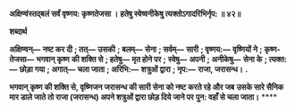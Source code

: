 **अक्षिण्वंस्तद्बलं सर्वं वृष्णय: कृष्णतेजसा ।** **हतेषु स्वेष्वनीकेषु त्यक्तोऽगादरिभिर्नृप: ॥ ४२॥** 

**शब्दार्थ** 

**अक्षिण्वन्—** **नष्ट कर दी** **; तत्—** **उसकी** **; बलम्—** **सेना** **; सर्वम्—** **सारी** **; वृष्णय:—** **वृष्णियों ने** **; कृष्ण-तेजसा—** **भगवान् कृष्ण** **की शक्ति से** **; हतेषु—** **मृत होने पर** **; स्वेषु—** **अपनी** **; अनीकेषु—** **सेना के** **; त्यक्त:—** **छोड़ा गया** **; अगात्—** **चला जाता** **; अरिभि:—** **शत्रुओं द्वारा** **; नृप:—** **राजा, जरासन्ध।** **.** 

**भगवान् कृष्ण की शक्ति से, वृष्णिजन जरासन्ध की सारी सेना को नष्ट करते रहे और जब** **उसके सारे सैनिक मार डाले जाते तो राजा (जरासन्ध) अपने शत्रुओं द्वारा छोड़ दिये जाने पर** **पुन: वहाँ से चला जाता।** **** 